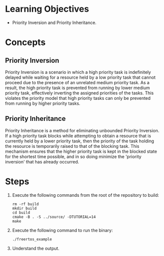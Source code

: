 # Learning Objectives
* Priority Inversion and Priority Inheritance.

# Concepts
## Priority Inversion
Priority Inversion is a scenario in which a high priority task is indefinitely
delayed while waiting for a resource held by a low priority task that cannot
proceed due to the presence of an unrelated medium priority task. As a result,
the high priority task is prevented from running by lower medium priority task,
effectively inverting the assigned priorities of the tasks. This violates the
priority model that high priority tasks can only be prevented from running by
higher priority tasks.

## Priority Inheritance
Priority Inheritance is a method for eliminating unbounded Priority Inversion.
If a high priority task blocks while attempting to obtain a resource that is
currently held by a lower priority task, then the priority of the task holding
the resource is temporarily raised to that of the blocking task. This mechanism
ensures that the higher priority task is kept in the blocked state for the
shortest time possible, and in so doing minimize the 'priority inversion' that
has already occurred.

# Steps
1. Execute the following commands from the root of the repository to build:
   ```shell
   rm -rf build
   mkdir build
   cd build
   cmake -B . -S ../source/ -DTUTORIAL=14
   make
   ```

1. Execute the following command to run the binary:
   ```shell
   ./freertos_example
   ```

1. Understand the output.
